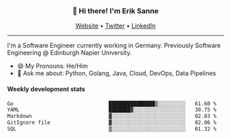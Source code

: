 <h3 align="center">👋 Hi there! I'm Erik Sanne</h3>
<p align="center">
  <a href="https://eriksanne.com">Website</a> •
  <a href="https://twitter.com/ErikKonradSanne">Twitter</a> •
  <a href="https://www.linkedin.com/in/eriksanne/">LinkedIn</a>
</p>

---
I'm a Software Engineer currently working in Germany. Previously Software Engineering @ Edinburgh Napier University.

- 😄 My Pronouns: He/Him
- 💬 Ask me about: Python, Golang, Java, Cloud, DevOps, Data Pipelines

<h4>Weekly development stats</h4>
<!--START_SECTION:waka-->

```txt
Go                               ███████████████▒░░░░░░░░░   61.60 %
YAML                             ███████▓░░░░░░░░░░░░░░░░░   30.75 %
Markdown                         ▓░░░░░░░░░░░░░░░░░░░░░░░░   02.83 %
GitIgnore file                   ▓░░░░░░░░░░░░░░░░░░░░░░░░   02.06 %
SQL                              ▒░░░░░░░░░░░░░░░░░░░░░░░░   01.32 %
```

<!--END_SECTION:waka-->
